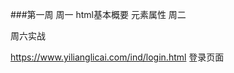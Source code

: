 ###第一周
周一
  html基本概要
  元素属性
周二
  







周六实战
  
  https://www.yilianglicai.com/ind/login.html 登录页面



